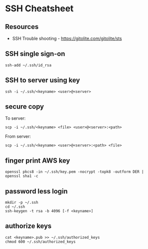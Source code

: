 # SSH Cheatsheet

## Resources
* SSH Trouble shooting - https://gitolite.com/gitolite/sts

## SSH single sign-on
```
ssh-add ~/.ssh/id_rsa
```

## SSH to server using key
```
ssh -i ~/.ssh/<keyname> <user>@<server>
```
## secure copy 
To server:
```
scp -i ~/.ssh/<keyname> <file> <user>@<server>:<path>
```
From server:
```
scp -i ~/.ssh/<keyname> <user>@<server>:<path> <file>
```

## finger print AWS key
```
openssl pkcs8 -in ~/.ssh/key.pem -nocrypt -topk8 -outform DER | openssl sha1 -c
```

## password less login
```
mkdir -p ~/.ssh
cd ~/.ssh
ssh-keygen -t rsa -b 4096 [-f <keyname>]
```

## authorize keys
```
cat <keyname>.pub >> ~/.ssh/authorized_keys
chmod 600 ~/.ssh/authorized_keys
```